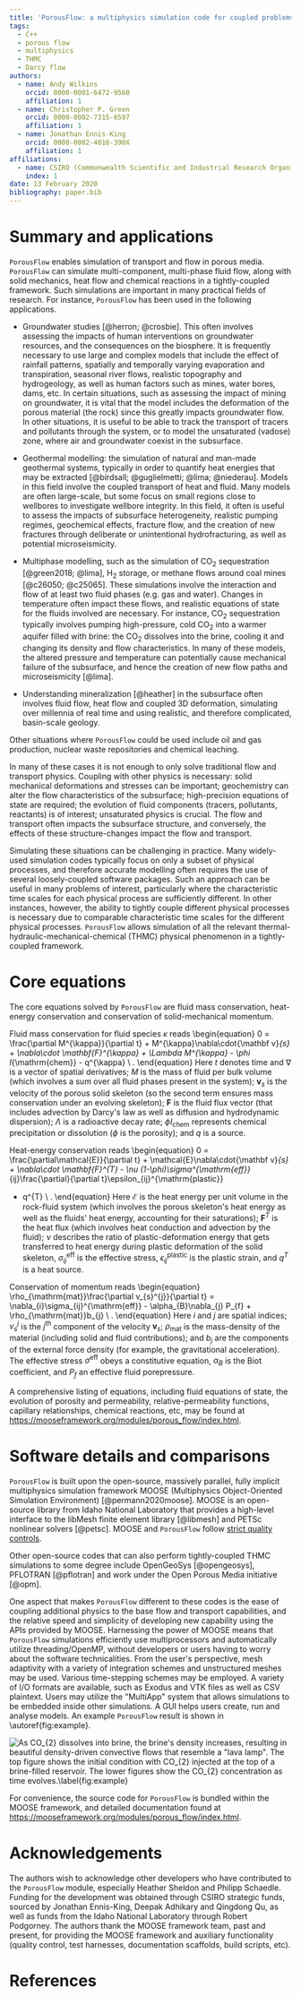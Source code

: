 ```yaml
---
title: 'PorousFlow: a multiphysics simulation code for coupled problems in porous media'
tags:
  - C++
  - porous flow
  - multiphysics
  - THMC
  - Darcy flow
authors:
  - name: Andy Wilkins
    orcid: 0000-0001-6472-9560
    affiliation: 1
  - name: Christopher P. Green
    orcid: 0000-0002-7315-6597
    affiliation: 1
  - name: Jonathan Ennis-King
    orcid: 0000-0002-4016-390X
    affiliation: 1
affiliations:
  - name: CSIRO (Commonwealth Scientific and Industrial Research Organisation)
    index: 1
date: 13 February 2020
bibliography: paper.bib
---
```


# Summary and applications

``PorousFlow`` enables simulation of transport and flow in porous media.  ``PorousFlow`` can simulate multi-component, multi-phase fluid flow, along with solid mechanics, heat flow and chemical reactions in a tightly-coupled framework.  Such simulations are important in many practical fields of research.  For instance, ``PorousFlow`` has been used in the following applications.

- Groundwater studies [@herron; @crosbie].  This often involves assessing the impacts of human interventions on groundwater resources, and the consequences on the biosphere.  It is frequently necessary to use large and complex models that include the effect of rainfall patterns, spatially and temporally varying evaporation and transpiration, seasonal river flows, realistic topography and hydrogeology, as well as human factors such as mines, water bores, dams, etc.  In certain situations, such as assessing the impact of mining on groundwater, it is vital that the model includes the deformation of the porous material (the rock) since this greatly impacts groundwater flow.  In other situations, it is useful to be able to track the transport of tracers and pollutants through the system, or to model the unsaturated (vadose) zone, where air and groundwater coexist in the subsurface.

- Geothermal modelling: the simulation of natural and man-made geothermal systems, typically in order to quantify heat energies that may be extracted [@birdsall; @guglielmetti; @lima; @niederau].  Models in this field involve the coupled transport of heat and fluid.  Many models are often large-scale, but some focus on small regions close to wellbores to investigate wellbore integrity.  In this field, it often is useful to assess the impacts of subsurface heterogeneity, realistic pumping regimes, geochemical effects, fracture flow, and the creation of new fractures through deliberate or unintentional hydrofracturing, as well as potential microseismicity.

- Multiphase modelling, such as the simulation of CO$_{2}$ sequestration [@green2018; @lima], H$_{2}$ storage, or methane flows around coal mines [@c26050; @c25065].  These simulations involve the interaction and flow of at least two fluid phases (e.g. gas and water).  Changes in temperature often impact these flows, and realistic equations of state for the fluids involved are necessary.  For instance, CO$_{2}$ sequestration typically involves pumping high-pressure, cold CO$_{2}$ into a warmer aquifer filled with brine: the CO$_{2}$ dissolves into the brine, cooling it and changing its density and flow characteristics.  In many of these models, the altered pressure and temperature can potentially cause mechanical failure of the subsurface, and hence the creation of new flow paths and microseismicity [@lima].

- Understanding mineralization [@heather] in the subsurface often involves fluid flow, heat flow and coupled 3D deformation, simulating over millennia of real time and using realistic, and therefore complicated, basin-scale geology.

Other situations where ``PorousFlow`` could be used include oil and gas production, nuclear waste repositories and chemical leaching.

In many of these cases it is not enough to only solve traditional flow and transport physics.  Coupling with other physics is necessary: solid mechanical deformations and stresses can be important; geochemistry can alter the flow characteristics of the subsurface; high-precision equations of state are required; the evolution of fluid components (tracers, pollutants, reactants) is of interest; unsaturated physics is crucial.  The flow and transport often impacts the subsurface structure, and conversely, the effects of these structure-changes impact the flow and transport.

Simulating these situations can be challenging in practice.  Many widely-used simulation codes typically focus on only a subset of physical processes, and therefore accurate modelling often requires the use of several loosely-coupled software packages.  Such an approach can be useful in many problems of interest, particularly where the characteristic time scales for each physical process are sufficiently different.  In other instances, however, the ability to tightly couple different physical processes is necessary due to comparable characteristic time scales for the different physical processes.
``PorousFlow`` allows simulation of all the relevant thermal-hydraulic-mechanical-chemical (THMC) physical phenomenon in a tightly-coupled framework.

# Core equations

The core equations solved by ``PorousFlow`` are fluid mass conservation, heat-energy conservation and conservation of solid-mechanical momentum.

Fluid mass conservation for fluid species $\kappa$ reads
\begin{equation}
0 = \frac{\partial M^{\kappa}}{\partial t} + M^{\kappa}\nabla\cdot{\mathbf
  v}_{s} + \nabla\cdot \mathbf{F}^{\kappa} + \Lambda M^{\kappa} - \phi I_{\mathrm{chem}} - q^{\kappa} \ .
\end{equation}
Here $t$ denotes time and $\nabla$ is a vector of spatial derivatives; $M$ is the mass of fluid per bulk volume (which involves a sum over all fluid phases present in the system); $\mathbf{v}_{s}$ is the velocity of the porous solid
skeleton (so the second term ensures mass conservation under an evolving skeleton); $\mathbf{F}$ is the fluid flux vector (that includes advection by Darcy's law as well as diffusion and hydrodynamic dispersion); $\Lambda$ is a radioactive decay rate; $\phi I_{\mathrm{chem}}$ represents chemical precipitation or dissolution ($\phi$ is the porosity); and $q$ is a source.

Heat-energy conservation reads
\begin{equation}
0 = \frac{\partial\mathcal{E}}{\partial t} + \mathcal{E}\nabla\cdot{\mathbf
  v}_{s} + \nabla\cdot \mathbf{F}^{T} -
\nu
  (1-\phi)\sigma^{\mathrm{eff}}_{ij}\frac{\partial}{\partial
    t}\epsilon_{ij}^{\mathrm{plastic}}
 - q^{T} \ .
\end{equation}
Here $\mathcal{E}$ is the heat energy per unit volume in the rock-fluid
system (which involves the porous skeleton's heat energy as well as the fluids' heat energy, accounting for their saturations); $\mathbf{F}^{T}$ is the heat flux (which involves heat conduction and advection by the fluid); $\nu$ describes the ratio of
plastic-deformation energy that gets transferred to heat energy during plastic deformation of the solid skeleton,
$\sigma^{\mathrm{eff}}_{ij}$ is the effective stress, $\epsilon_{ij}^{\mathrm{plastic}}$ is the plastic strain, and $q^{T}$ is a heat source.

Conservation of momentum reads
\begin{equation}
\rho_{\mathrm{mat}}\frac{\partial v_{s}^{j}}{\partial t} =
\nabla_{i}\sigma_{ij}^{\mathrm{eff}} - \alpha_{B}\nabla_{j} P_{f} + \rho_{\mathrm{mat}}b_{j} \ .
\end{equation}
Here $i$ and $j$ are spatial indices; $v_{s}^{j}$ is the $j^{\mathrm{th}}$ component of the velocity $\mathbf{v}_{s}$; $\rho_{\mathrm{mat}}$ is the
mass-density of the material (including solid and fluid contributions); and $b_{j}$ are the
components of the external force density (for example, the
gravitational acceleration).  The effective stress $\sigma^{\mathrm{eff}}$ obeys a constitutive equation, $\alpha_{B}$ is the Biot coefficient, and $P_{f}$ an effective fluid porepressure.

A comprehensive listing of equations, including fluid equations of state, the evolution of porosity and permeability, relative-permeability functions, capillary relationships, chemical reactions, etc, may be found at https://mooseframework.org/modules/porous_flow/index.html.

# Software details and comparisons

``PorousFlow`` is built upon the open-source, massively parallel, fully implicit multiphysics simulation framework MOOSE (Multiphysics Object-Oriented Simulation Environment) [@permann2020moose].  MOOSE is an open-source library from Idaho National Laboratory that provides a high-level interface to the libMesh finite element library [@libmesh] and PETSc nonlinear solvers [@petsc].  MOOSE and ``PorousFlow`` follow [strict quality controls](https://mooseframework.org/sqa/index.html).

Other open-source codes that can also perform tightly-coupled THMC simulations to some degree include OpenGeoSys [@opengeosys], PFLOTRAN [@pflotran] and work under the Open Porous Media initiative [@opm].

One aspect that makes ``PorousFlow`` different to these codes is the ease of coupling additional physics to the base flow and transport capabilities, and the relative speed and simplicity of developing new capability using the APIs provided by MOOSE.  Harnessing the power of MOOSE means that ``PorousFlow`` simulations efficiently use multiprocessors and automatically utilize threading/OpenMP, without developers or users having to worry about the software technicalities.  From the user's perspective, mesh adaptivity with a variety of integration schemes and unstructured meshes may be used.  Various time-stepping schemes may be employed.  A variety of I/O formats are available, such as Exodus and VTK files as well as CSV plaintext.  Users may utilize the "MultiApp" system that allows simulations to be embedded inside other simulations.  A GUI helps users create, run and analyse models.  An example ``PorousFlow`` result is shown in \autoref{fig:example}.

![As CO$_{2}$ dissolves into brine, the brine's density increases, resulting in beautiful density-driven convective flows that resemble a "lava lamp".  The top figure shows the initial condition with CO$_{2}$ injected at the top of a brine-filled reservoir.  The lower figures show the CO$_{2}$ concentration as time evolves.\label{fig:example}](paper.png)

For convenience, the source code for ``PorousFlow`` is bundled within the MOOSE framework, and detailed documentation found at https://mooseframework.org/modules/porous_flow/index.html.

# Acknowledgements

The authors wish to acknowledge other developers who have contributed to the ``PorousFlow`` module, especially Heather Sheldon and Philipp Schaedle.  Funding for the development was obtained through CSIRO strategic funds, sourced by Jonathan Ennis-King, Deepak Adhikary and Qingdong Qu, as well as funds from the Idaho National Laboratory through Robert Podgorney.  The authors thank the MOOSE framework team, past and present, for providing the MOOSE framework and auxiliary functionality (quality control, test harnesses, documentation scaffolds, build scripts, etc).

# References
